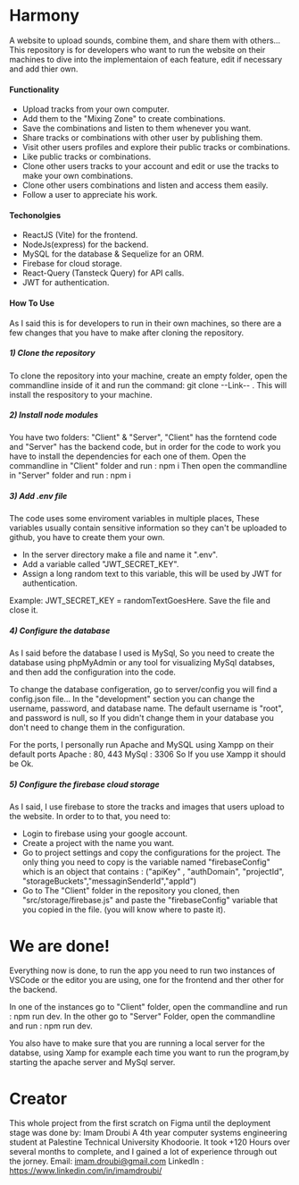 # Harmony
A website to upload sounds, combine them, and share them with others...
This repository is for developers who want to run the website on their machines to dive into the implementaion of each feature, edit if necessary and add thier own. 

#### Functionality
- Upload tracks from your own computer.
- Add them to the "Mixing Zone" to create combinations.
- Save the combinations and listen to them whenever you want.
- Share tracks or combinations with other user by publishing them.
- Visit other users profiles and explore their public tracks or combinations.
- Like public tracks or combinations. 
- Clone other users tracks to your account and edit or use the tracks to make your own combinations.
- Clone other users combinations and listen and access them easily. 
- Follow a user to appreciate his work. 

#### Techonolgies
- ReactJS (Vite) for the frontend.
- NodeJs(express) for the backend.
- MySQL for the database & Sequelize for an ORM.
- Firebase for cloud storage.
- React-Query (Tansteck Query) for API calls.
- JWT for authentication.

#### How To Use
As I said this is for developers to run in their own machines, so there are a few changes that you have to make after cloning the repository. 
##### 1) Clone the repository
To clone the repository into your machine, create an empty folder, open the commandline inside of it and run the command: git clone --Link-- .
This will install the respository to your machine. 
##### 2) Install node modules
You have two folders: "Client" & "Server", "Client" has the forntend code and "Server" has the backend code, but in order for the code to work you have to install the dependencies for each one of them. 
Open the commandline in "Client" folder and run : npm i 
Then open the commandline in "Server" folder and run : npm i 
##### 3) Add .env file
The code uses some enviroment variables in multiple places, These variables usually contain sensitive information so they can't be uploaded to github, you have to create them your own. 
- In the server directory make a file and name it ".env".
- Add a variable called "JWT_SECRET_KEY".
- Assign a long random text to this variable, this will be used by JWT for authentication.

Example: JWT_SECRET_KEY = randomTextGoesHere.
Save the file and close it.
##### 4) Configure the database
As I said before the database I used is MySql, So you need to create the database using phpMyAdmin or any tool for visualizing MySql databses, and then add the configuration into the code. 

To change the database configeration, go to server/config 
you will find a config.json file...
In the "development" section you can change the username, password, and database name. 
The default username is "root", and password is null, so If you didn't change them in your database you don't need to change them in the configuration. 

For the ports, I personally run Apache and MySQL using Xampp on their default ports
Apache : 80, 443 
MySql : 3306 
So If you use Xampp it should be Ok.
##### 5) Configure the firebase cloud storage
As I said, I use firebase to store the tracks and images that users upload to the website. In order to to that, you need to: 
- Login to firebase using your google account.
- Create a project with the name you want.
- Go to project settings and copy the configurations for the project. 
The only thing you need to copy is the variable named "firebaseConfig" which is an object that contains : ("apiKey" , "authDomain", "projectId", "storageBuckets","messaginSenderId","appId")
- Go to The "Client" folder in the repository you cloned, then "src/storage/firebase.js" and paste the "firebaseConfig" variable that you copied in the file. (you will know where to paste it).

# We are done! 
Everything now is done, to run the app you need to run two instances of VSCode or the editor you are using, one for the frontend and ther other for the backend.

In one of the instances go to "Client" folder, open the commandline and run : npm run dev. 
In the other go to "Server" Folder, open the commandline and run : npm run dev.

You also have to make sure that you are running a local server for the databse, using Xamp for example each time you want to run the program,by starting the apache server and MySql server. 

# Creator
This whole project from the first scratch on Figma until the deployment stage was done by:
Imam Droubi 
A 4th year computer systems engineering student at Palestine Technical University Khodoorie. 
It took +120 Hours over several months to complete, and I gained a lot of experience through out the jorney. 
Email: imam.droubi@gmail.com
LinkedIn : https://www.linkedin.com/in/imamdroubi/


